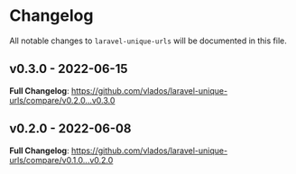# Changelog

All notable changes to `laravel-unique-urls` will be documented in this file.

## v0.3.0 - 2022-06-15

**Full Changelog**: https://github.com/vlados/laravel-unique-urls/compare/v0.2.0...v0.3.0

## v0.2.0 - 2022-06-08

**Full Changelog**: https://github.com/vlados/laravel-unique-urls/compare/v0.1.0...v0.2.0
